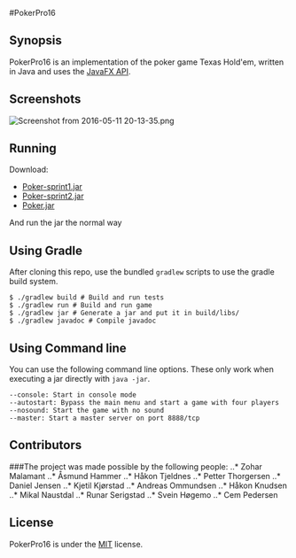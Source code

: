 #PokerPro16

## Synopsis

PokerPro16 is an implementation of the poker game Texas Hold'em, written in Java and uses the [JavaFX API](http://docs.oracle.com/javase/8/javafx/api/toc.htm).

## Screenshots
![Screenshot from 2016-05-11 20-13-35.png](https://bitbucket.org/repo/gqBGk8/images/2917548896-Screenshot%20from%202016-05-11%2020-13-35.png)
## Running

Download:
* [Poker-sprint1.jar](https://bitbucket.org/tha056/inf112v16-g2/downloads/Poker-sprint1.jar)
* [Poker-sprint2.jar](https://bitbucket.org/tha056/inf112v16-g2/downloads/Poker-sprint2.jar)
* [Poker.jar](https://bitbucket.org/tha056/inf112v16-g2/downloads/Poker.jar)

And run the jar the normal way

## Using Gradle

After cloning this repo, use the bundled `gradlew` scripts to use the gradle build system.

    $ ./gradlew build # Build and run tests
	$ ./gradlew run # Build and run game
	$ ./gradlew jar # Generate a jar and put it in build/libs/
	$ ./gradlew javadoc # Compile javadoc


## Using Command line

You can use the following command line options. These only work when executing a jar directly with `java -jar`.

    --console: Start in console mode
	--autostart: Bypass the main menu and start a game with four players
	--nosound: Start the game with no sound
	--master: Start a master server on port 8888/tcp

## Contributors

###The project was made possible by the following people:
..* Zohar Malamant
..* Åsmund Hammer
..* Håkon Tjeldnes
..* Petter Thorgersen
..* Daniel Jensen
..* Kjetil Kjørstad
..* Andreas Ommundsen
..* Håkon Knudsen
..* Mikal Naustdal
..* Runar Serigstad
..* Svein Høgemo
..* Cem Pedersen

## License

PokerPro16 is under the [MIT](https://opensource.org/licenses/MIT) license.